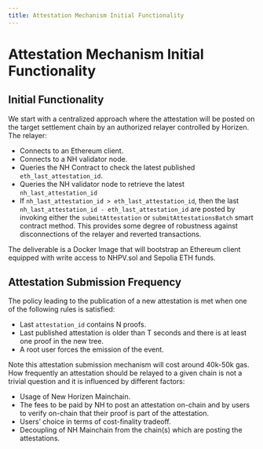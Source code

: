 ```yaml
---
title: Attestation Mechanism Initial Functionality
---
```


# Attestation Mechanism Initial Functionality

## Initial Functionality

We start with a centralized approach where the attestation will be posted on the target settlement chain by an authorized relayer controlled by Horizen. The relayer:

- Connects to an Ethereum client.
- Connects to a NH validator node.
- Queries the NH Contract to check the latest published `eth_last_attestation_id`.
- Queries the NH validator node to retrieve the latest `nh_last_attestation_id`
- If `nh_last_attestation_id > eth_last_attestation_id`,  then the last `nh_last_attestation_id - eth_last_attestation_id` are posted by invoking either the `submitAttestation` or `submitAttestationsBatch` smart contract method. This provides some degree of robustness against disconnections of the relayer and reverted transactions.

The deliverable is a Docker Image that will bootstrap an Ethereum client equipped with write access to NHPV.sol and Sepolia ETH funds.

## Attestation Submission Frequency
The policy leading to the publication of a new attestation is met when one of the following rules is satisfied:
- Last `attestation_id` contains N proofs.
- Last published attestation is older than T seconds and there is at least one proof in the new tree.
- A root user forces the emission of the event.

Note this attestation submission mechanism will cost around 40k-50k gas.  How frequently an attestation should be relayed to a given chain is not a trivial question and it is influenced by different factors:

- Usage of New Horizen Mainchain.
- The fees to be paid by NH to post an attestation on-chain and by users to verify on-chain that their proof is part of the attestation.
- Users’ choice in terms of cost-finality tradeoff.
- Decoupling of NH Mainchain from the chain(s) which are posting the attestations.
